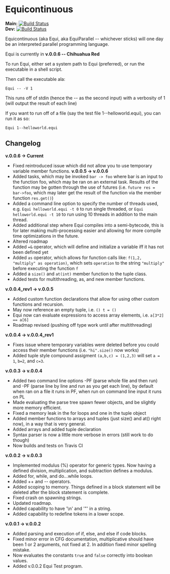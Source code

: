  # Equicontinuous
 **Main:** [![Build Status](https://travis-ci.com/wrbernardoni/Equi.svg?token=bRFz62XyihcjsQqousQJ&branch=master)](https://travis-ci.com/wrbernardoni/Equi)  
 **Dev:** [![Build Status](https://travis-ci.com/wrbernardoni/Equi.svg?token=bRFz62XyihcjsQqousQJ&branch=main-dev)](https://travis-ci.com/wrbernardoni/Equi)  
 
 Equicontinuous (aka Equi, aka EquiParallel -- whichever sticks) will one day be an interpreted parallel programming language.

 Equi is currently in **v.0.0.6 -- Chihuahua Red**

 To run Equi, either set a system path to Equi (preferred), or run the executable in a shell script.

 Then call the executable ala:

 ```
Equi -- -V 1
 ```

 This runs off of stdin (hence the -- as the second input) with a verbosity of 1 (will output the result of each line)

 If you want to run off of a file (say the test file 1--helloworld.equi), you can run it as so:

 ```
Equi 1--helloworld.equi
 ```


## Changelog
**v.0.0.6 -> Current**
  * Fixed reintroduced issue which did not allow you to use temporary variable member functions.
**v.0.0.5 -> v.0.0.6**
  * Added tasks, which may be invoked `bar -> foo` where bar is an input to the function foo, which may be ran on an external task. Results of the function may be gotten through the use of futures (i.e. `future res = bar->foo`, which may later get the result of the function via the member function `res.get()`)
  * Added a command line option to specify the number of threads used, e.g. `Equi helloworld.equi -t 0` to run single threaded, or `Equi helloworld.equi -t 10` to run using 10 threads in addition to the main thread.
  * Added additional step where Equi compiles into a semi-bytecode, this is for later making multi-processing easier and allowing for more compile time optimizations in the future.
  * Altered roadmap
  * Added `=&` operator, which will define and initialize a variable iff it has not been defined yet
  * Added `as` operator, which allows for function calls like: `f(1,2, "multiply" as operation)`, which sets `operation` to the string `"multiply"` before executing the function `f`
  * Added a `size()` and `at(int)` member function to the tuple class.
  * Added tests for multithreading, as, and new member functions.

**v.0.0.4_rev1 -> v.0.0.5**
  * Added custom function declarations that allow for using other custom functions and recursion.
  * May now reference an empty tuple, i.e. `() t = ()`
  * Equi now can evaluate expressions to access array elements, i.e. `a[3*2] == a[6]`
  * Roadmap revised (pushing off type work until after multithreading)

**v.0.0.4 -> v.0.0.4_rev1**
  * Fixes issue where temporary variables were deleted before you could access their member functions (i.e. `"hi".size()` now works)
  * Added tuple style compound assigment `(a,b,c) = (1,2,3)` will set `a = 1`, `b=2`, and `c=3`.
  
**v.0.0.3 -> v.0.0.4**
  * Added two command line options -PF (parse whole file and then run) and -PF (parse line by line and run as you get each line), by default when ran on a file it runs in PF, when run on command line input it runs on PL
  * Made evaluating the parse tree spawn fewer objects, and be slightly more memory efficient.
  * Fixed a memory leak in the for loops and one in the tuple object
  * Added member functions to arrays and tuples (just size() and at() right now), in a way that is very general.
  * Added arrays and added tuple declaration
  * Syntax parser is now a little more verbose in errors (still work to do though)
  * Now builds and tests on Travis CI

**v.0.0.2 -> v.0.0.3**  
  * Implemented modulus (%) operator for generic types. Now having a defined division, multiplication, and subtraction defines a modulus.
  * Added for, while, and do...while loops.
  * Added ++ and -- operators.
  * Added scoping to memory. Things defined in a block statement will be deleted after the block statement is complete.
  * Fixed crash on spawning strings.
  * Updated roadmap.
  * Added capability to have '\n' and '\"' in a string.
  * Added capability to redefine tokens in a lower scope.
  
**v.0.0.1 -> v.0.0.2**  
  * Added parsing and execution of if, else, and else if code blocks.  
  * Fixed minor error in CFG documentation, multiplicative should have been 1 or 2 arguments, not fixed at 2. In addition fixed minor spelling mistake.  
  * Now evaluates the constants `true` and `false` correctly into boolean values.  
  * Added v.0.0.2 Equi Test program.  

